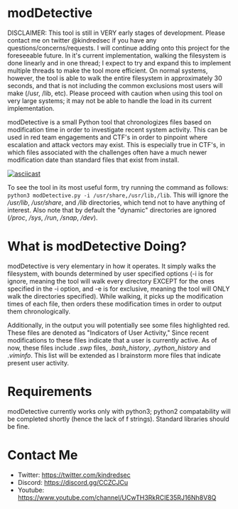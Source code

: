 # modDetective
DISCLAIMER: This tool is still in VERY early stages of development. Please contact me on twitter @kindredsec if you have any questions/concerns/requests. I will continue adding onto this project for the foreseeable future. In it's current implementation, walking the filesystem is done linearly and in one thread; I expect to try and expand this to implement multiple threads to make the tool more efficient. On normal systems, however, the tool is able to walk the entire filesystem in approximately 30 seconds, and that is not including the common exclusions most users will make (/usr, /lib, etc). Please proceed with caution when using this tool on very large systems; it may not be able to handle the load in its current implementation.

modDetective is a small Python tool that chronologizes files based on modification time in order to investigate recent system activity. This can be used in red team engagements and CTF's in order to pinpoint where escalation and attack vectors may exist. This is especially true in CTF's, in which files associated with the challenges often have a much newer modification date than standard files that exist from install. 

[![asciicast](https://asciinema.org/a/244741.svg)](https://asciinema.org/a/244741)

To see the tool in its most useful form, try running the command as follows: `python3 modDetective.py -i /usr/share,/usr/lib,/lib`. This will ignore the */usr/lib*, */usr/share*, and */lib* directories, which tend not to have anything of interest. Also note that by default the "dynamic" directories are ignored (*/proc*, */sys*, */run*, */snap*, */dev*).

# What is modDetective Doing?
modDetective is very elementary in how it operates. It simply walks the filesystem, with bounds determined by user specified options (-i is for ignore, meaning the tool will walk every directory EXCEPT for the ones specified in the -i option, and -e is for exclusive, meaning the tool will ONLY walk the directories specified). While walking, it picks up the modification times of each file, then orders these modification times in order to output them chronologically. 

Additionally, in the output you will potentially see some files highlighted red. These files are denoted as "Indicators of User Activity," Since recent modifications to these files indicate that a user is currently active. As of now, these files include *.swp* files, *.bash_history*, *.python_history* and .*viminfo*. This list will be extended as I brainstorm more files that indicate present user activity. 

# Requirements
modDetective currently works only with python3; python2 compatability will be completed shortly (hence the lack of f strings). Standard libraries should be fine.

# Contact Me
- Twitter: https://twitter.com/kindredsec
- Discord: https://discord.gg/CCZCJCu
- Youtube: https://www.youtube.com/channel/UCwTH3RkRCIE35RJ16Nh8V8Q
